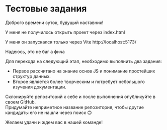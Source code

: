 # Тестовые задания

Доброго времени суток, будущий наставник!  

У меня не получилось открыть проект через index.html

У меня он запускался только через Vite http://localhost:5173/

Надеюсь, это не баг а фича



Для перехода на следующий этап, необходимо выполнить два задания:

* Первое рассчитано на знание основ JS и понимание простейших структур данных.  
* Второе является более творческим и потребует небольшого изучения документации.  

Склонируйте репозиторий к себе и после выполнения опубликуйте в своем GitHub.  
Придумайте неприметное название репозитория, чтобы другие кандидаты его не нашли через поиск 🙃

Желаем удачи и ждем вас в нашей команде!  
